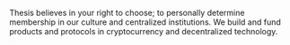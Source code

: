 Thesis believes in your right to choose; to personally determine membership in our culture and centralized institutions. We build and fund products and protocols in cryptocurrency and decentralized technology.